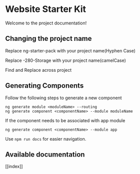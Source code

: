 # Website Starter Kit

Welcome to the project documentation!

## Changing the project name

Replace ng-starter-pack with your project name(Hyphen Case)

Replace -280-Storage with your project name(camelCase)

Find and Replace across project

## Generating Components

Follow the following steps to generate a new component

```
ng generate module <moduleName> --routing
ng generate component <componentName> --module moduleName
```

If the component needs to be associated with app module

```
ng generate component <componentName> --module app
```

Use `npm run docs` for easier navigation.

## Available documentation

[[index]]
